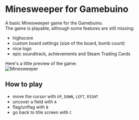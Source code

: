 # Minesweeper for Gamebuino

A basic Minesweeper game for the Gamebuino.  
The game is playable, although some features are still missing:

* highscore
* custom board settings (size of the board, bomb count)
* nice logo
* epic soundtrack, achievements and Steam Trading Cards

Here's a little preview of the game:  
![Minesweeper](https://raw.github.com/dirksteindorf/Gamebuino-Minesweeper/master/minesweeper-preview.png)

## How to play

* move the cursor with `UP`, `DOWN`, `LEFT`, `RIGHT`
* uncover a field with `A`
* flag/unflag with `B`
* go back to title screen with `C`

